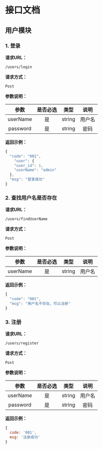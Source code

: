 # 接口文档

## 用户模块

### 1. 登录

**请求URL：**

```
/users/login
```

**请求方式：**

```
Post
```

**参数说明：**

| 参数 | 是否必选 | 类型 | 说明 |
| :-: | :-: | :-: | :-: |
| userName | 是 | string | 用户名 |
|  password  | 是 | string | 密码 |

**返回示例：**

```javascript
{
  "code": "001",
    "user": {
    "user_id": 1,
    "userName": "admin"
  },
  "msg": "登录成功"
}
```



### 2. 查找用户名是否存在

**请求URL：**

```
/users/findUserName
```

**请求方式：**

```
Post
```

**参数说明：**

|   参数   | 是否必选 |  类型  |  说明  |
| :------: | :------: | :----: | :----: |
| userName |    是    | string | 用户名 |

**返回示例：**

```javascript
{
  "code": "001",
  "msg": "用户名不存在，可以注册"
}
```



### 3. 注册

**请求URL：**

```
/users/register
```

**请求方式：**

```
Post
```

**参数说明：**

|   参数   | 是否必选 |  类型  |  说明  |
| :------: | :------: | :----: | :----: |
| userName |    是    | string | 用户名 |
| password |    是    | string |  密码  |

**返回示例：**

```javascript
{
  code: '001',
  msg: '注册成功'
}
```

